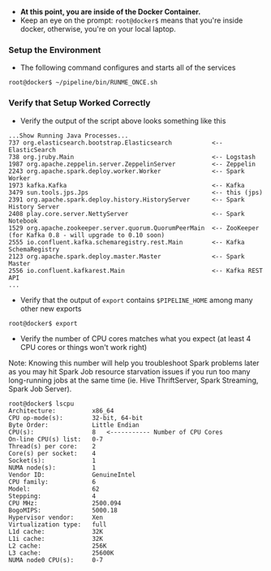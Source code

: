 * **At this point, you are inside of the Docker Container.**
* Keep an eye on the prompt:  `root@docker$` means that you're inside docker, otherwise, you're on your local laptop.

### Setup the Environment
* The following command configures and starts all of the services
```
root@docker$ ~/pipeline/bin/RUNME_ONCE.sh
```

### Verify that Setup Worked Correctly
* Verify the output of the script above looks something like this
```
...Show Running Java Processes...
737 org.elasticsearch.bootstrap.Elasticsearch           <-- ElasticSearch
738 org.jruby.Main                                      <-- Logstash
1987 org.apache.zeppelin.server.ZeppelinServer          <-- Zeppelin 
2243 org.apache.spark.deploy.worker.Worker              <-- Spark Worker
1973 kafka.Kafka                                        <-- Kafka
3479 sun.tools.jps.Jps                                  <-- this (jps)
2391 org.apache.spark.deploy.history.HistoryServer      <-- Spark History Server
2408 play.core.server.NettyServer                       <-- Spark Notebook
1529 org.apache.zookeeper.server.quorum.QuorumPeerMain  <-- ZooKeeper (for Kafka 0.8 - will upgrade to 0.10 soon)
2555 io.confluent.kafka.schemaregistry.rest.Main        <-- Kafka SchemaRegistry
2123 org.apache.spark.deploy.master.Master              <-- Spark Master
2556 io.confluent.kafkarest.Main                        <-- Kafka REST API
...
```
* Verify that the output of `export` contains `$PIPELINE_HOME` among many other new exports
```
root@docker$ export
```
* Verify the number of CPU cores matches what you expect (at least 4 CPU cores or things won't work right)

Note:  Knowing this number will help you troubleshoot Spark problems later as you may hit Spark Job resource starvation issues if you run too many long-running jobs at the same time (ie. Hive ThriftServer, Spark Streaming, Spark Job Server).
```
root@docker$ lscpu
Architecture:          x86_64
CPU op-mode(s):        32-bit, 64-bit
Byte Order:            Little Endian
CPU(s):                8   <----------- Number of CPU Cores
On-line CPU(s) list:   0-7
Thread(s) per core:    2
Core(s) per socket:    4
Socket(s):             1
NUMA node(s):          1
Vendor ID:             GenuineIntel
CPU family:            6
Model:                 62
Stepping:              4
CPU MHz:               2500.094
BogoMIPS:              5000.18
Hypervisor vendor:     Xen
Virtualization type:   full
L1d cache:             32K
L1i cache:             32K
L2 cache:              256K
L3 cache:              25600K
NUMA node0 CPU(s):     0-7
```